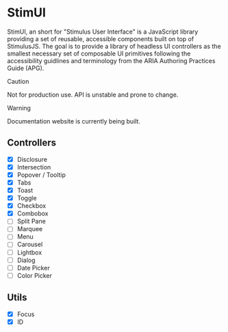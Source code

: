 # StimUI

StimUI, an short for "Stimulus User Interface" is a JavaScript library providing a set of reusable, accessible components built on top of StimulusJS. The goal is to provide a library of headless UI controllers as the smallest necessary set of composable UI primitives following the accessibility guidlines and terminology from the ARIA Authoring Practices Guide (APG).

> [!CAUTION]
> Not for production use. API is unstable and prone to change.

> [!WARNING]
> Documentation website is currently being built.

## Controllers

- [x] Disclosure
- [x] Intersection
- [x] Popover / Tooltip
- [x] Tabs
- [x] Toast
- [x] Toggle
- [x] Checkbox
- [x] Combobox
- [ ] Split Pane
- [ ] Marquee
- [ ] Menu
- [ ] Carousel
- [ ] Lightbox
- [ ] Dialog
- [ ] Date Picker
- [ ] Color Picker

## Utils

- [x] Focus
- [x] ID
